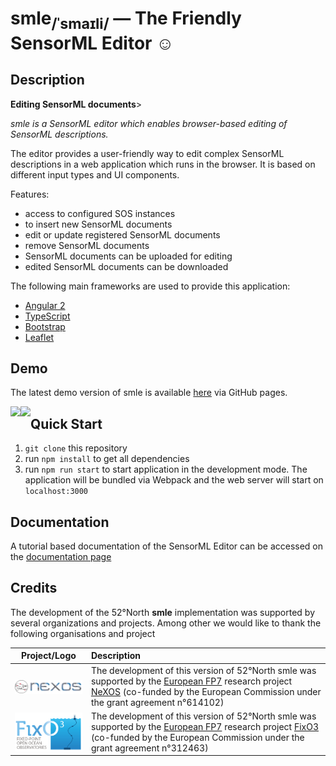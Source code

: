 # smle<sub>/ˈsmaɪli/</sub> — The Friendly SensorML Editor ☺

## Description

**Editing SensorML documents**>

*smle is a SensorML editor which enables browser-based editing of SensorML descriptions.*

The editor provides a user-friendly way to edit complex SensorML descriptions in a web application which runs in the browser. It is based on different input types and UI components.

Features:
* access to configured SOS instances
 * to insert new SensorML documents
 * edit or update registered SensorML documents
 * remove SensorML documents
* SensorML documents can be uploaded for editing
* edited SensorML documents can be downloaded

The following main frameworks are used to provide this application:

-	[Angular 2](https://angular.io/)
- [TypeScript](https://www.typescriptlang.org/)
-	[Bootstrap](https://getbootstrap.com/)
-	[Leaflet](https://leafletjs.com/)

## Demo

The latest demo version of smle is available [here](http://52north.github.io/smle/master/) via GitHub pages.

  <div style="float:left">
    <img src="https://cloud.githubusercontent.com/assets/3830314/21933955/d7e9d6d0-d9a7-11e6-9fc8-96e78e500b44.png" width="50%"/>
  </div>
  <div style="float:left">
    <img src="https://cloud.githubusercontent.com/assets/3830314/21933958/d930e164-d9a7-11e6-8327-5bfadd4646d0.png" width="50%"/>
  </div>

## Quick Start

1.	`git clone` this repository
2.	run `npm install` to get all dependencies
3.	run `npm run start` to start application in the development mode. The application will be bundled via Webpack and the web server will start on `localhost:3000`

## Documentation

A tutorial based documentation of the SensorML Editor can be accessed on the [documentation page](documentation/SMLE_Manual.md)

## Credits

The development of the 52°North **smle** implementation was supported by several organizations and projects. Among other we would like to thank the following organisations and project

| Project/Logo | Description |
| :-------------: | :------------- |
| <a target="_blank" href="http://www.nexosproject.eu/"><img alt="NeXOS - Next generation, Cost-effective, Compact, Multifunctional Web Enabled Ocean Sensor Systems Empowering Marine, Maritime and Fisheries Management" align="middle" width="172" src="https://raw.githubusercontent.com/52North/sos/develop/spring/views/src/main/webapp/static/images/funding/logo_nexos.png" /></a> | The development of this version of 52&deg;North smle was supported by the <a target="_blank" href="http://cordis.europa.eu/fp7/home_en.html">European FP7</a> research project <a target="_blank" href="http://www.nexosproject.eu/">NeXOS</a> (co-funded by the European Commission under the grant agreement n&deg;614102) |
| <a target="_blank" href="http://www.fixo3.eu/"><img alt="FixO3 - Fixed-Point Open Ocean Observatories" align="middle" width="172" src="https://raw.githubusercontent.com/52North/sos/develop/spring/views/src/main/webapp/static/images/funding/logo_fixo3.png" /></a> | The development of this version of 52&deg;North smle was supported by the <a target="_blank" href="http://cordis.europa.eu/fp7/home_en.html">European FP7</a> research project <a target="_blank" href="http://www.fixo3.eu/">FixO3</a> (co-funded by the European Commission under the grant agreement n&deg;312463) |
